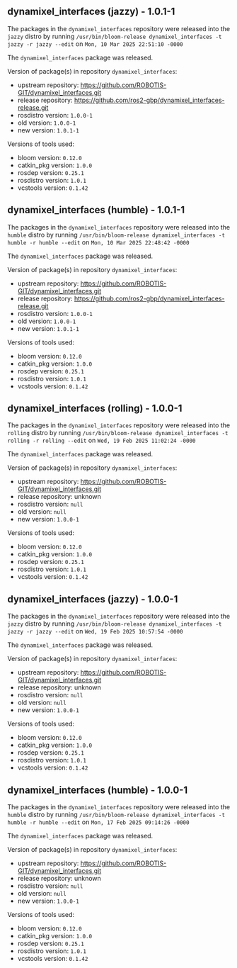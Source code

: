 ## dynamixel_interfaces (jazzy) - 1.0.1-1

The packages in the `dynamixel_interfaces` repository were released into the `jazzy` distro by running `/usr/bin/bloom-release dynamixel_interfaces -t jazzy -r jazzy --edit` on `Mon, 10 Mar 2025 22:51:10 -0000`

The `dynamixel_interfaces` package was released.

Version of package(s) in repository `dynamixel_interfaces`:

- upstream repository: https://github.com/ROBOTIS-GIT/dynamixel_interfaces.git
- release repository: https://github.com/ros2-gbp/dynamixel_interfaces-release.git
- rosdistro version: `1.0.0-1`
- old version: `1.0.0-1`
- new version: `1.0.1-1`

Versions of tools used:

- bloom version: `0.12.0`
- catkin_pkg version: `1.0.0`
- rosdep version: `0.25.1`
- rosdistro version: `1.0.1`
- vcstools version: `0.1.42`


## dynamixel_interfaces (humble) - 1.0.1-1

The packages in the `dynamixel_interfaces` repository were released into the `humble` distro by running `/usr/bin/bloom-release dynamixel_interfaces -t humble -r humble --edit` on `Mon, 10 Mar 2025 22:48:42 -0000`

The `dynamixel_interfaces` package was released.

Version of package(s) in repository `dynamixel_interfaces`:

- upstream repository: https://github.com/ROBOTIS-GIT/dynamixel_interfaces.git
- release repository: https://github.com/ros2-gbp/dynamixel_interfaces-release.git
- rosdistro version: `1.0.0-1`
- old version: `1.0.0-1`
- new version: `1.0.1-1`

Versions of tools used:

- bloom version: `0.12.0`
- catkin_pkg version: `1.0.0`
- rosdep version: `0.25.1`
- rosdistro version: `1.0.1`
- vcstools version: `0.1.42`


## dynamixel_interfaces (rolling) - 1.0.0-1

The packages in the `dynamixel_interfaces` repository were released into the `rolling` distro by running `/usr/bin/bloom-release dynamixel_interfaces -t rolling -r rolling --edit` on `Wed, 19 Feb 2025 11:02:24 -0000`

The `dynamixel_interfaces` package was released.

Version of package(s) in repository `dynamixel_interfaces`:

- upstream repository: https://github.com/ROBOTIS-GIT/dynamixel_interfaces.git
- release repository: unknown
- rosdistro version: `null`
- old version: `null`
- new version: `1.0.0-1`

Versions of tools used:

- bloom version: `0.12.0`
- catkin_pkg version: `1.0.0`
- rosdep version: `0.25.1`
- rosdistro version: `1.0.1`
- vcstools version: `0.1.42`


## dynamixel_interfaces (jazzy) - 1.0.0-1

The packages in the `dynamixel_interfaces` repository were released into the `jazzy` distro by running `/usr/bin/bloom-release dynamixel_interfaces -t jazzy -r jazzy --edit` on `Wed, 19 Feb 2025 10:57:54 -0000`

The `dynamixel_interfaces` package was released.

Version of package(s) in repository `dynamixel_interfaces`:

- upstream repository: https://github.com/ROBOTIS-GIT/dynamixel_interfaces.git
- release repository: unknown
- rosdistro version: `null`
- old version: `null`
- new version: `1.0.0-1`

Versions of tools used:

- bloom version: `0.12.0`
- catkin_pkg version: `1.0.0`
- rosdep version: `0.25.1`
- rosdistro version: `1.0.1`
- vcstools version: `0.1.42`


## dynamixel_interfaces (humble) - 1.0.0-1

The packages in the `dynamixel_interfaces` repository were released into the `humble` distro by running `/usr/bin/bloom-release dynamixel_interfaces -t humble -r humble --edit` on `Mon, 17 Feb 2025 09:14:26 -0000`

The `dynamixel_interfaces` package was released.

Version of package(s) in repository `dynamixel_interfaces`:

- upstream repository: https://github.com/ROBOTIS-GIT/dynamixel_interfaces.git
- release repository: unknown
- rosdistro version: `null`
- old version: `null`
- new version: `1.0.0-1`

Versions of tools used:

- bloom version: `0.12.0`
- catkin_pkg version: `1.0.0`
- rosdep version: `0.25.1`
- rosdistro version: `1.0.1`
- vcstools version: `0.1.42`


